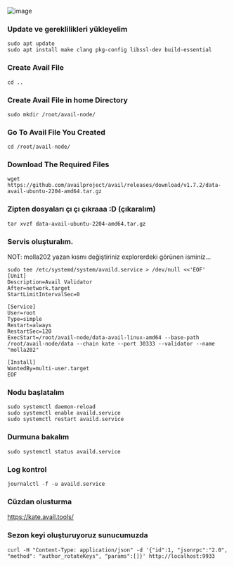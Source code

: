 ![image](https://github.com/molla202/Avail/assets/91562185/6b726a06-d16c-4455-89a5-321ead104e37)

### Update ve gereklilikleri yükleyelim

```
sudo apt update
sudo apt install make clang pkg-config libssl-dev build-essential
```

### Create Avail File
```
cd ..
```

### Create Avail File in home Directory
```
sudo mkdir /root/avail-node/
```

### Go To Avail File You Created
```
cd /root/avail-node/
```

### Download The Required Files
```
wget https://github.com/availproject/avail/releases/download/v1.7.2/data-avail-ubuntu-2204-amd64.tar.gz
```

### Zipten dosyaları çı çı çıkraaa :D (çıkaralım)
```
tar xvzf data-avail-ubuntu-2204-amd64.tar.gz
```
### Servis oluşturalım.
NOT: molla202 yazan kısmı değiştiriniz explorerdeki görünen isminiz...
```
sudo tee /etc/systemd/system/availd.service > /dev/null <<'EOF'
[Unit]
Description=Avail Validator
After=network.target
StartLimitIntervalSec=0

[Service]
User=root
Type=simple
Restart=always
RestartSec=120
ExecStart=/root/avail-node/data-avail-linux-amd64 --base-path /root/avail-node/data --chain kate --port 30333 --validator --name "molla202"

[Install]
WantedBy=multi-user.target
EOF
```

### Nodu başlatalım
```
sudo systemctl daemon-reload
sudo systemctl enable availd.service
sudo systemctl restart availd.service
```

### Durmuna bakalım
```
sudo systemctl status availd.service
```

### Log kontrol
```
journalctl -f -u availd.service
```

### Cüzdan olusturma

https://kate.avail.tools/


### Sezon keyi oluşturuyoruz sunucumuzda
```
curl -H "Content-Type: application/json" -d '{"id":1, "jsonrpc":"2.0", "method": "author_rotateKeys", "params":[]}' http://localhost:9933
```



